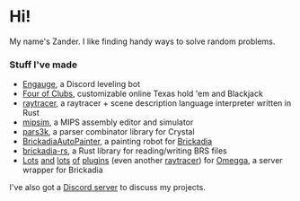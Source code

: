 # Hi!

My name's Zander. I like finding handy ways to solve random problems.

### Stuff I've made

* [Engauge](https://engau.ge/), a Discord leveling bot
* [Four of Clubs](https://4of.club/), customizable online Texas hold 'em and Blackjack
* [raytracer](https://github.com/voximity/raytracer), a raytracer + scene description language interpreter written in Rust
* [mipsim](https://github.com/voximity/mipsim), a MIPS assembly editor and simulator
* [pars3k](https://github.com/voximity/pars3k), a parser combinator library for Crystal
* [BrickadiaAutoPainter](https://github.com/brickadia-community/BrickadiaAutoPainter), a painting robot for [Brickadia](https://brickadia.com/)
* [brickadia-rs](https://github.com/brickadia-community/brickadia-rs), a Rust library for reading/writing BRS files
* [Lots](https://github.com/voximity/omegga-teleports) [and](https://github.com/voximity/omegga-behind-you) [lots](https://github.com/voximity/omegga-behind-you) [of](https://github.com/voximity/omegga-hints) [plugins](https://github.com/voximity/omegga-mail) (even another [raytracer](https://github.com/voximity/omegga-raytracer-cr)) for [Omegga](https://github.com/brickadia-community/omegga), a server wrapper for Brickadia

I've also got a [Discord server](https://discord.gg/NavWk8S2hx) to discuss my projects.
